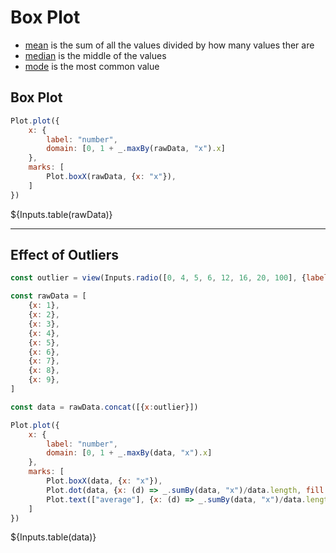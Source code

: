 # Box Plot

- [mean](https://en.wikipedia.org/wiki/Mean) is the sum of all the values divided by how many values ther are
- [median](https://en.wikipedia.org/wiki/Median) is the middle of the values
- [mode](https://en.wikipedia.org/wiki/Mode_(statistics)) is the most common value

## Box Plot

```js
Plot.plot({
    x: {
        label: "number",
        domain: [0, 1 + _.maxBy(rawData, "x").x]
    },
    marks: [
        Plot.boxX(rawData, {x: "x"}),
    ]
})
````

<div class="card" style="padding:0">
${Inputs.table(rawData)}
</div>


<hr>

## Effect of Outliers

```js
const outlier = view(Inputs.radio([0, 4, 5, 6, 12, 16, 20, 100], {label: "Outlier", value:5}));
```

```js
const rawData = [
    {x: 1},
    {x: 2},
    {x: 3},
    {x: 4},
    {x: 5},
    {x: 6},
    {x: 7},
    {x: 8},
    {x: 9},
]
```

```js
const data = rawData.concat([{x:outlier}])
```

```js
Plot.plot({
    x: {
        label: "number",
        domain: [0, 1 + _.maxBy(data, "x").x]
    },
    marks: [
        Plot.boxX(data, {x: "x"}),
        Plot.dot(data, {x: (d) => _.sumBy(data, "x")/data.length, fill: "blue"}),
        Plot.text(["average"], {x: (d) => _.sumBy(data, "x")/data.length, fill: "blue", dy: 40})
    ]
})
```

<div class="card" style="padding:0">
${Inputs.table(data)}
</div>
